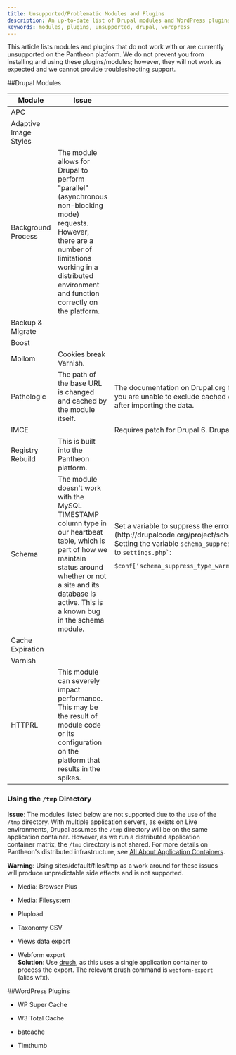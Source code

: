 ```yaml
---
title: Unsupported/Problematic Modules and Plugins
description: An up-to-date list of Drupal modules and WordPress plugins Pantheon does not support.
keywords: modules, plugins, unsupported, drupal, wordpress
---
```

This article lists modules and plugins that do not work with or are currently unsupported on the Pantheon platform.
We do not prevent you from installing and using these plugins/modules; however, they will not work as expected and we cannot provide troubleshooting support.

##Drupal Modules

<div class="table-responsive">
<table class="table table-condensed table-striped">
<thead>
<tr>
<th width="20%">Module</th>
<th width="40%">Issue</th>
<th width="40%">Solution</th>
</tr>
</thead>
<tbody>
<tr>
<td>APC</td>
<td></td>
<td></td>
</tr>
<tr>
<td>Adaptive Image Styles</td>
<td></td>
<td></td>
</tr>
<tr>
<td>Background Process</td>
<td>The module allows for Drupal to perform "parallel" (asynchronous non-blocking mode) requests. However, there are a number of limitations working in a distributed environment and function correctly on the platform.</td>
<td></td>
</tr>
<tr>
<td>Backup &amp; Migrate</td>
<td></td>
<td></td>
</tr>
<tr>
<td>Boost</td>
<td></td>
<td></td>
</tr>
<tr>
<td>Mollom</td>
<td>Cookies break Varnish.</td>
<td></td>
</tr>
<tr>
<td>Pathologic</td>
<td>The path of the base URL is changed and cached by the module itself.</td>
<td>The documentation on Drupal.org for the module mentions the issues and the remedy, which is a cache clear operation. If you are unable to exclude cached data from your dumps or avoid migrating cache data, you should clear your site's cache after importing the data.</td>
</tr>
<tr>
<td>IMCE</td>
<td></td>
<td>Requires patch for Drupal 6. Drupal 7 works without any issues</td>
</tr>
<tr>
<td>Registry Rebuild</td>
<td>This is built into the Pantheon platform.</td>
<td></td>
</tr>
<tr>
<td>Schema</td>
<td>The module doesn't work with the MySQL TIMESTAMP column type in our heartbeat table, which is part of how we maintain status around whether or not a site and its database is active. This is a known bug in the schema module.</td>
<td>Set a variable to suppress the error, [shown here](http://drupalcode.org/project/schema.git/blob/08b02458694d186f8ab3bd0b24fbc738f9271108:/schema.module#l372). Setting the variable <code>schema_suppress_type_warnings`</code> to **true** will do it. You can achieve that by adding the following line to <code>settings.php`</code>:  
<code>
<pre>
$conf[‘schema_suppress_type_warnings’] = TRUE;
<pre>
</code></td>
</tr>
<tr>
<td>Cache Expiration</td>
<td></td>
<td></td>
</tr>
<tr>
<td>Varnish</td>
<td></td>
<td></td>
</tr>
<tr>
<td>HTTPRL</td>
<td>This module can severely impact performance. This may be the result of module code or its configuration on the platform that results in the spikes.</td>
<td></td>
</tr>
</tbody>
  </table></div>

### Using the `/tmp` Directory
**Issue**:
The modules listed below are not supported due to the use of the `/tmp` directory. With multiple application servers, as exists on Live environments, Drupal assumes the `/tmp` directory will be on the same application container. However, as we run a distributed application container matrix, the `/tmp` directory is not shared. For more details on Pantheon's distributed infrastructure, see [All About Application Containers](/docs/articles/sites/all-about-application-containers).

<div class="alert alert-danger" role="alert">
<strong>Warning</strong>: Using sites/default/files/tmp as a work around for these issues will produce unpredictable side effects and is not supported.</div>


- Media: Browser Plus

- Media: Filesystem

- Plupload

- Taxonomy CSV  

- Views data export

- Webform export<br>
 **Solution**: Use [drush](http://www.drush.org/en/master/), as this uses a single application container to process the export. The relevant drush command is `webform-export` (alias wfx).


##WordPress Plugins

- WP Super Cache

- W3 Total Cache

- batcache

- Timthumb
